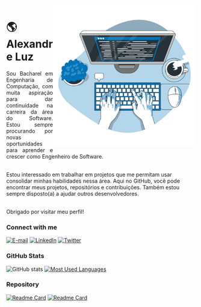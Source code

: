 <img align="right" alt="Developer vector created by storyset - www.freepik.com" height="380" src="https://raw.githubusercontent.com/lexandreluz/lexandreluz/3bf9af0d0177b5ea44ada0832f6231903fef5b83/code-typing-animate.svg">

<h1>
    <span> 🌎 Alexandre Luz</span>
</h1>

<p align="justify">Sou Bacharel em Engenharia de Computação, com muita aspiração para dar continuidade na carreira da área do Software. Estou sempre procurando por novas oportunidades para aprender e crescer como Engenheiro de Software. 
    
<br>Estou interessado em trabalhar em projetos que me permitam usar consolidar minhas habilidades nessa área. Aqui no GitHub, você pode encontrar meus projetos, repositórios e contribuições. Também estou sempre disposto(a) a ajudar outros desenvolvedores. 

<br>Obrigado por visitar meu perfil!

<h3 align="left">Connect with me</h3>

[![E-mail](https://img.shields.io/badge/-Email-000?style=for-the-badge&logo=gmail&logoColor=0074BA&color:0074BA)](mailto:lexandreluz@gmail.com)
[![LinkedIn](https://img.shields.io/badge/LinkedIn-000?style=for-the-badge&logo=linkedin&logoColor=0074BA)](https://www.linkedin.com/in/lexandreluz/)
[![Twitter](https://img.shields.io/badge/Twitter-000?style=for-the-badge&logo=twitter&logoColor=0074BA)](https://twitter.com/lexandre)

<h3 align="left">GitHub Stats</h3>

![GitHub stats](https://github-readme-stats-git-masterrstaa-rickstaa.vercel.app/api?username=lexandreluz&hide_title=true&show_icons=true&include_all_commits=false&count_private=true&line_height=25&hide=issues&bg_color=000&title_color=0074BA&text_color=fff&border_radius=3&border_color=0074BAc&icon_color=0074BA&theme=jolly)
[![Most Used Languages](https://github-readme-stats-git-masterrstaa-rickstaa.vercel.app/api/top-langs/?username=lexandreluz&line_height=10&card_width=290&layout=compact&hide_title=false&count_private=true&langs_count=4&show_icons=true&title_color=ffffff&hide=html,css&bg_color=000&text_color=fff&border_radius=3&border_color=fff&count_private=true)](https://github.com/lexandreluz/github-readme-stats)

<h3 align="left">Repository</h3>

[![Readme Card](https://github-readme-stats.vercel.app/api/pin/?username=anuraghazra&repo=github-readme-stats)](https://github.com/anuraghazra/lexandreluz/bootcampJava)
[![Readme Card](https://github-readme-stats.vercel.app/api/pin/?username=anuraghazra&repo=github-readme-stats)](https://github.com/anuraghazra/projeto-glass-html5)





